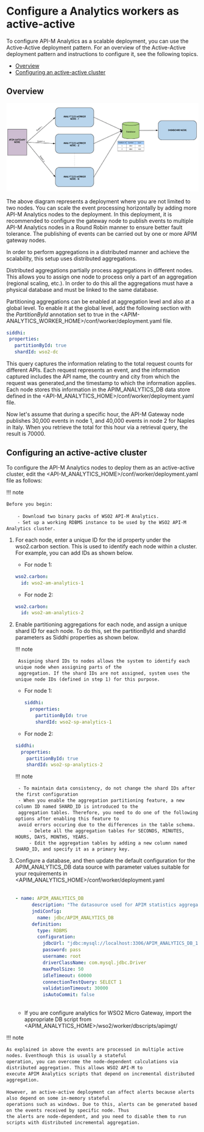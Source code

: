 # Configure a Analytics workers as active-active

To configure API-M Analytics as a scalable deployment, you can use the Active-Active deployment pattern. For an 
overview of the Active-Active deployment pattern and instructions to configure it, see the following topics.

- [Overview](#overview)
- [Configuring an active-active cluster](#configuring-an-active-active-cluster)


## Overview
![](../../../../assets/img/setup-and-install/configure_apim_analytics/Active-Active_Deployment.png)

The above diagram represents a deployment where you are not limited to two nodes. You can scale the event processing 
horizontally by adding more API-M Analytics nodes to the deployment. In this deployment, it is recommended to 
configure the gateway node to publish events to multiple API-M Analytics nodes in a Round Robin manner to ensure 
better fault tolerance. The publishing of events can be carried out by one or more APIM gateway nodes.

In order to perform aggregations in a distributed manner and achieve the scalability, this setup uses distributed aggregations.

Distributed aggregations partially process aggregations in different nodes. This allows you to assign one node to 
process only a part of an aggregation (regional scaling, etc.). In order to do this all the aggregations must have a 
physical database and must be linked to the same database.

Partitioning aggregations can be enabled at aggregation level and also at a global level. To enable it at the global 
level, add the following section with the *PartitionById* annotation set to true in the 
<APIM-ANALYTICS_WORKER_HOME>/conf/worker/deployment.yaml file.

``` yaml
siddhi:
 properties:
   partitionById: true
   shardId: wso2-dc
```

This query captures the information relating to the total request counts for different APIs. Each request represents 
an event, and the information captured includes the API name, the country and city from which the request was 
generated,and the timestamp to which the information applies. Each node stores this information in the 
APIM_ANALYTICS_DB data store defined in the <API-M_ANALYTICS_HOME>/conf/worker/deployment.yaml file.

Now let's assume that during a specific hour, the API-M Gateway node publishes 30,000 events in node 1, and 40,000 
events in node 2 for Naples in Italy. When you retrieve the total for this hour via a retrieval query, the result is 70000.

## Configuring an active-active cluster
   
To configure the API-M Analytics nodes to deploy them as an active-active cluster, edit the <API-M_ANALYTICS_HOME>/conf/worker/deployment.yaml file as follows:

!!! note

    Before you begin:
    
        - Download two binary packs of WSO2 API-M Analytics.
        - Set up a working RDBMS instance to be used by the WSO2 API-M Analytics cluster.
        
1. For each node, enter a unique ID for the id property under the wso2.carbon section. This is used to identify each 
node within a cluster. For example, you can add IDs as shown below.
    - For node 1:
    ``` yaml
    wso2.carbon:
      id: wso2-am-analytics-1
    ```
    - For node 2:
    ``` yaml
    wso2.carbon:
      id: wso2-am-analytics-2
    ```
    
2. Enable partitioning aggregations for each node, and assign a unique shard ID for each node. To do this, set the 
partitionById and shardId parameters as Siddhi properties as shown below.

    !!! note 
        
        Assigning shard IDs to nodes allows the system to identify each unique node when assigning parts of the 
        aggregation. If the shard IDs are not assigned, system uses the unique node IDs (defined in step 1) for this purpose.
        
    - For node 1:
        ``` yaml
        siddhi:
          properties:
            partitionById: true
            shardId: wso2-sp-analytics-1
        ```
    - For node 2:
    ``` yaml
    siddhi:
      properties:
        partitionById: true
        shardId: wso2-sp-analytics-2
    ```
    
    !!! note 
    
        - To maintain data consistency, do not change the shard IDs after the first configuration
        - When you enable the aggregation partitioning feature, a new column ID named SHARD_ID is introduced to the 
        aggregation tables. Therefore, you need to do one of the following options after enabling this feature to 
        avoid errors occuring due to the differences in the table schema.
            - Delete all the aggregation tables for SECONDS, MINUTES, HOURS, DAYS, MONTHS, YEARS. 
            - Edit the aggregation tables by adding a new column named SHARD_ID, and specify it as a primary key.

3. Configure a database, and then update the default configuration for the APIM_ANALYTICS_DB data source with 
parameter values suitable for your requirements in <APIM_ANALYTICS_HOME>/conf/worker/deployment.yaml

   ``` yaml
    
   - name: APIM_ANALYTICS_DB
         description: "The datasource used for APIM statistics aggregated data."
         jndiConfig:
           name: jdbc/APIM_ANALYTICS_DB
         definition:
           type: RDBMS
           configuration:
             jdbcUrl: "jdbc:mysql://localhost:3306/APIM_ANALYTICS_DB_1?useSSL=false"
             password: pass
             username: root
             driverClassName: com.mysql.jdbc.Driver
             maxPoolSize: 50
             idleTimeout: 60000
             connectionTestQuery: SELECT 1
             validationTimeout: 30000
             isAutoCommit: false
         
   ```  
   
   - If you are configure analytics for WSO2 Micro Gateway, import the 
   appropriate DB script from <APIM_ANALYTICS_HOME>/wso2/worker/dbscripts/apimgt/

!!! note 

    As explained in above the events are processed in multiple active nodes. Eventhough this is usually a stateful 
    operation, you can overcome the node-dependent calculations via distributed aggregation. This allows WSO2 API-M to 
    execute APIM Analytics scripts that depend on incremental distributed aggregation.
    
    However, an active-active deployment can affect alerts because alerts also depend on some in-memory stateful 
    operations such as windows. Due to this, alerts can be generated based on the events received by specific node. Thus 
    the alerts are node-dependent, and you need to disable them to run scripts with distributed incremental aggregation.

